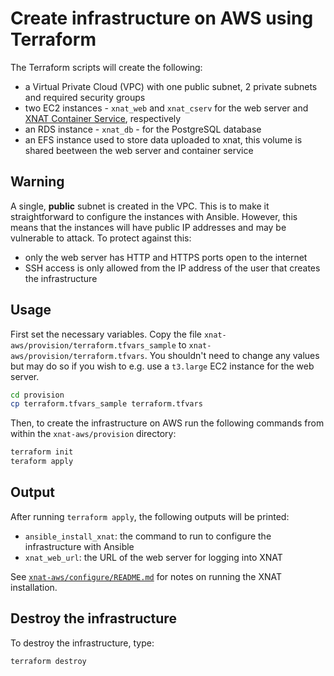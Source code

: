 # Create infrastructure on AWS using Terraform

The Terraform scripts will create the following:

- a Virtual Private Cloud (VPC) with one public subnet, 2 private subnets and required security groups
- two EC2 instances - `xnat_web` and `xnat_cserv` for the web server and [XNAT Container Service](https://wiki.xnat.org/container-service/), respectively
- an RDS instance - `xnat_db` - for the PostgreSQL database
- an EFS instance used to store data uploaded to xnat, this volume is shared beetween the web server
  and container service

## Warning

A single, **public** subnet is created in the VPC. This is to make it straightforward to configure
the instances with Ansible. However, this means that the instances will have public IP addresses and
may be vulnerable to attack. To protect against this:

- only the web server has HTTP and HTTPS ports open to the internet
- SSH access is only allowed from the IP address of the user that creates the infrastructure

## Usage

First set the necessary variables. Copy the file `xnat-aws/provision/terraform.tfvars_sample` to
`xnat-aws/provision/terraform.tfvars`. You shouldn't need to change any values but may do so if you
wish to e.g. use a `t3.large` EC2 instance for the web server.

```sh
cd provision
cp terraform.tfvars_sample terraform.tfvars
```

Then, to create the infrastructure on AWS run the following commands from within the `xnat-aws/provision` directory:

```bash
terraform init
teraform apply
```

## Output

After running `terraform apply`, the following outputs will be printed:

- `ansible_install_xnat`: the command to run to configure the infrastructure with Ansible
- `xnat_web_url`: the URL of the web server for logging into XNAT

See [`xnat-aws/configure/README.md`](../configure/README.md#deploy-xnat) for notes on running the XNAT installation.

## Destroy the infrastructure

To destroy the infrastructure, type:

```bash
terraform destroy
```

